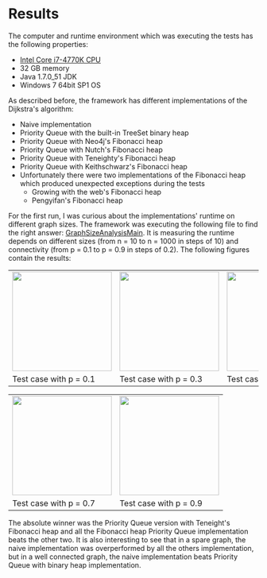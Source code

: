 Results
===============================

The computer and runtime environment which was executing the tests has the following properties:
* [Intel Core i7-4770K CPU](http://ark.intel.com/products/75123/Intel-Core-i7-4770K-Processor-8M-Cache-up-to-3_90-GHz)
* 32 GB memory
* Java 1.7.0_51 JDK
* Windows 7 64bit SP1 OS

As described before, the framework has different implementations of the Dijkstra's algorithm:
* Naive implementation
* Priority Queue with the built-in TreeSet binary heap
* Priority Queue with Neo4j's Fibonacci heap
* Priority Queue with Nutch's Fibonacci heap 
* Priority Queue with Teneighty's Fibonacci heap
* Priority Queue with Keithschwarz's Fibonacci heap
* Unfortunately there were two implementations of the Fibonacci heap which produced unexpected exceptions during the tests
  * Growing with the web's Fibonacci heap
  * Pengyifan's Fibonacci heap

For the first run, I was curious about the implementations' runtime on different graph sizes. The framework was executing the following file to find the right answer: [GraphSizeAnalysisMain](https://github.com/gabormakrai/dijkstra-performance/blob/master/DijkstraPerformance/src/dijkstra/main/GraphSizeAnalysisMain.java). It is measuring the runtime depends on different sizes (from n = 10 to n = 1000 in steps of 10) and connectivity (from p = 0.1 to p = 0.9 in steps of 0.2). The following figures contain the results:

<table style="align: center;">
<tr>
<td>
<img src="https://github.com/gabormakrai/dijkstra-performance/blob/master/Result/size_10_1000_01.png" widht="340" height="200" />
</td>
<td>
<img src="https://github.com/gabormakrai/dijkstra-performance/blob/master/Result/size_10_1000_03.png" widht="340" height="200" />
</td>
<td>
<img src="https://github.com/gabormakrai/dijkstra-performance/blob/master/Result/size_10_1000_05.png" widht="340" height="200" />
</td>
</tr>
<tr>
<td>Test case with p = 0.1</td>
<td>Test case with p = 0.3</td>
<td>Test case with p = 0.5</td>
</td>
</tr>
</table>

<table style="align: center;">
<tr>
<td>
<img src="https://github.com/gabormakrai/dijkstra-performance/blob/master/Result/size_10_1000_07.png" widht="340" height="200" />
</td>
<td>
<img src="https://github.com/gabormakrai/dijkstra-performance/blob/master/Result/size_10_1000_09.png" widht="340" height="200" />
</td>
</tr>
<tr>
<td>Test case with p = 0.7</td>
<td>Test case with p = 0.9</td>
</td>
</tr>
</table>

The absolute winner was the Priority Queue version with Teneight's Fibonacci heap and all the Fibonacci heap Priority Queue implementation beats the other two. It is also interesting to see that in a spare graph, the naive implementation was overperformed by all the others implementation, but in a well connected graph, the naive implementation beats Priority Queue with binary heap implementation.

